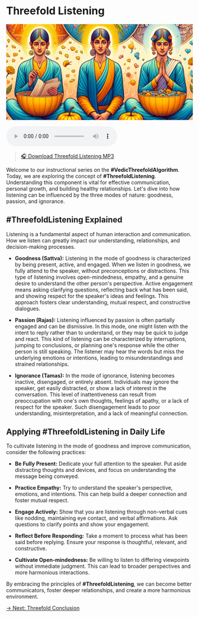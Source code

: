 # Threefold Listening

![Threefold Listening](../img/ins-threefold-listening.png)

<audio src="https://indra.team/audio/indra/threefold-listening.mp3" controls></audio>

> [🎧 Download Threefold Listening MP3](https://indra.team/audio/indra/threefold-listening.mp3)

Welcome to our instructional series on the **#VedicThreefoldAlgorithm**. Today, we are exploring the concept of **#ThreefoldListening**. Understanding this component is vital for effective communication, personal growth, and building healthy relationships. Let's dive into how listening can be influenced by the three modes of nature: goodness, passion, and ignorance.

## #ThreefoldListening Explained

Listening is a fundamental aspect of human interaction and communication. How we listen can greatly impact our understanding, relationships, and decision-making processes.

- **Goodness (Sattva):** Listening in the mode of goodness is characterized by being present, active, and engaged. When we listen in goodness, we fully attend to the speaker, without preconceptions or distractions. This type of listening involves open-mindedness, empathy, and a genuine desire to understand the other person's perspective. Active engagement means asking clarifying questions, reflecting back what has been said, and showing respect for the speaker's ideas and feelings. This approach fosters clear understanding, mutual respect, and constructive dialogues.

- **Passion (Rajas):** Listening influenced by passion is often partially engaged and can be dismissive. In this mode, one might listen with the intent to reply rather than to understand, or they may be quick to judge and react. This kind of listening can be characterized by interruptions, jumping to conclusions, or planning one's response while the other person is still speaking. The listener may hear the words but miss the underlying emotions or intentions, leading to misunderstandings and strained relationships.

- **Ignorance (Tamas):** In the mode of ignorance, listening becomes inactive, disengaged, or entirely absent. Individuals may ignore the speaker, get easily distracted, or show a lack of interest in the conversation. This level of inattentiveness can result from preoccupation with one's own thoughts, feelings of apathy, or a lack of respect for the speaker. Such disengagement leads to poor understanding, misinterpretation, and a lack of meaningful connection.

## Applying #ThreefoldListening in Daily Life

To cultivate listening in the mode of goodness and improve communication, consider the following practices:

- **Be Fully Present:** Dedicate your full attention to the speaker. Put aside distracting thoughts and devices, and focus on understanding the message being conveyed.

- **Practice Empathy:** Try to understand the speaker's perspective, emotions, and intentions. This can help build a deeper connection and foster mutual respect.

- **Engage Actively:** Show that you are listening through non-verbal cues like nodding, maintaining eye contact, and verbal affirmations. Ask questions to clarify points and show your engagement.

- **Reflect Before Responding:** Take a moment to process what has been said before replying. Ensure your response is thoughtful, relevant, and constructive.

- **Cultivate Open-mindedness:** Be willing to listen to differing viewpoints without immediate judgment. This can lead to broader perspectives and more harmonious interactions.

By embracing the principles of **#ThreefoldListening**, we can become better communicators, foster deeper relationships, and create a more harmonious environment.

[→ Next: Threefold Conclusion](threefold-conclusion.md)
